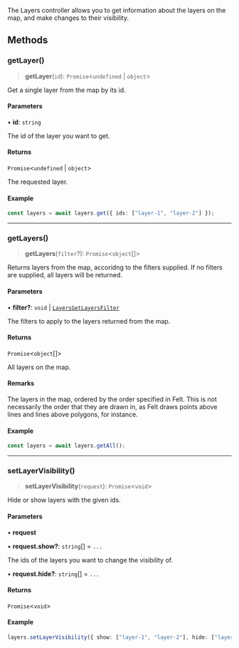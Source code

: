 The Layers controller allows you to get information about the layers on the
map, and make changes to their visibility.

## Methods

### getLayer()

> **getLayer**(`id`): `Promise`\<`undefined` \| `object`\>

Get a single layer from the map by its id.

#### Parameters

• **id**: `string`

The id of the layer you want to get.

#### Returns

`Promise`\<`undefined` \| `object`\>

The requested layer.

#### Example

```typescript
const layers = await layers.get({ ids: ["layer-1", "layer-2"] });
```

***

### getLayers()

> **getLayers**(`filter`?): `Promise`\<`object`[]\>

Returns layers from the map, accoridng to the filters supplied. If no
filters are supplied, all layers will be returned.

#### Parameters

• **filter?**: `void` \| [`LayersGetLayersFilter`](../type-aliases/LayersGetLayersFilter.md)

The filters to apply to the layers returned from the map.

#### Returns

`Promise`\<`object`[]\>

All layers on the map.

#### Remarks

The layers in the map, ordered by the order specified in Felt. This is not
necessarily the order that they are drawn in, as Felt draws points above
lines and lines above polygons, for instance.

#### Example

```typescript
const layers = await layers.getAll();
```

***

### setLayerVisibility()

> **setLayerVisibility**(`request`): `Promise`\<`void`\>

Hide or show layers with the given ids.

#### Parameters

• **request**

• **request.show?**: `string`[] = `...`

The ids of the layers you want to change the visibility of.

• **request.hide?**: `string`[] = `...`

#### Returns

`Promise`\<`void`\>

#### Example

```typescript
layers.setLayerVisibility({ show: ["layer-1", "layer-2"], hide: ["layer-3"] });
```

